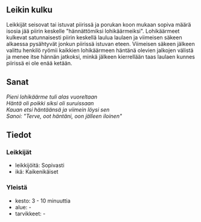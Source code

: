 ## Leikin kulku
Leikkijät seisovat tai istuvat piirissä ja porukan koon mukaan sopiva määrä isosia jää piirin keskelle "hännättömiksi lohikäärmeiksi". Lohikäärmeet kulkevat satunnaisesti piirin keskellä laulua laulaen ja viimeisen säkeen alkaessa pysähtyvät jonkun piirissä istuvan eteen. Viimeisen säkeen jälkeen valittu henkilö ryömii kaikkien lohikäärmeen häntänä olevien jalkojen välistä ja menee itse hännän jatkoksi, minkä jälkeen kierrellään taas laulaen kunnes piirissä ei ole enää ketään.

## Sanat
_Pieni lohikäärme tuli alas vuoreltaan_  
_Häntä oli poikki siksi oli suruissaan_  
_Kauan etsi häntäänsä ja viimein löysi sen_  
_Sanoi: "Terve, oot häntäni, oon jälleen iloinen"_  


## Tiedot

### Leikkijät
- leikkijöitä: Sopivasti
- ikä: Kaikenikäiset

### Yleistä
- kesto: 3 - 10 minuuttia
- alue: -
- tarvikkeet: -

